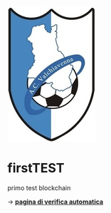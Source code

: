 ![logo](./images/logoACV.jpg)  

# firstTEST
primo test blockchain

-> **[pagina di verifica automatica](https://github.com/pedro87DEV/firstTEST)** 



